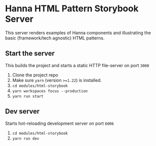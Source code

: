 # Hanna HTML Pattern Storybook Server

This server renders examples of Hanna components and illustrating the basic
(framework/tech agnostic) HTML patterns.

## Start the server

This builds the project and starts a static HTTP file-server on port `3000`

1. Clone the project repo
2. Make sure `yarn` (version `>=1.22`) is installed.
3. `cd modules/html-storybook`
4. `yarn workspaces focus --production`
5. `yarn run start`

## Dev server

Starts hot-reloading development server on port `6006`

1. `cd modules/html-storybook`
2. `yarn run dev`
